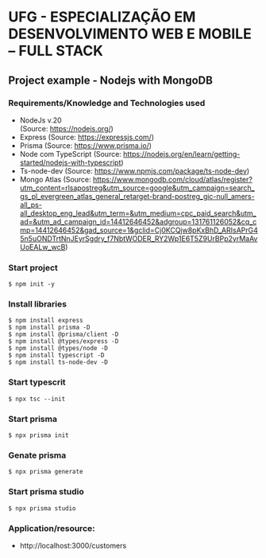 # UFG - ESPECIALIZAÇÃO EM DESENVOLVIMENTO WEB E MOBILE – FULL STACK
 
## Project example - Nodejs with MongoDB

### Requirements/Knowledge and Technologies used
* NodeJs v.20  
   (Source: https://nodejs.org/)
* Express
   (Source: https://expressjs.com/)
* Prisma
   (Source: https://www.prisma.io/)
* Node com TypeScript
   (Source: https://nodejs.org/en/learn/getting-started/nodejs-with-typescript) 
* Ts-node-dev
   (Source: https://www.npmjs.com/package/ts-node-dev)
* Mongo Atlas
  (Source: https://www.mongodb.com/cloud/atlas/register?utm_content=rlsapostreg&utm_source=google&utm_campaign=search_gs_pl_evergreen_atlas_general_retarget-brand-postreg_gic-null_amers-all_ps-all_desktop_eng_lead&utm_term=&utm_medium=cpc_paid_search&utm_ad=&utm_ad_campaign_id=14412646452&adgroup=131761126052&cq_cmp=14412646452&gad_source=1&gclid=Cj0KCQjw8pKxBhD_ARIsAPrG45n5uONDTrtNnJEyrSgdry_f7NbtWODER_RY2Wp1E6T5Z9UrBPp2yrMaAvUoEALw_wcB)

### Start project
 ```bashh
$ npm init -y
 ```

### Install libraries
 ```bashh
$ npm install express
$ npm install prisma -D
$ npm install @prisma/client -D
$ npm install @types/express -D
$ npm install @types/node -D
$ npm install typescript -D
$ npm install ts-node-dev -D
 ```

 ### Start typescrit
 ```bashh
$ npx tsc --init
 ```

 ### Start prisma
 ```bashh
$ npx prisma init
 ```

### Genate prisma
 ```bashh
$ npx prisma generate
 ```

### Start prisma studio 
 ```bashh
$ npx prisma studio
 ```

### Application/resource:
* http://localhost:3000/customers